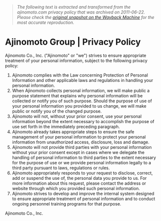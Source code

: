 > *The following text is extracted and transformed from the ajinomoto.com privacy policy that was archived on 2011-06-22. Please check the [original snapshot on the Wayback Machine](https://web.archive.org/web/20110622083259id_/http%3A//www.ajinomoto.com/privacypolicy/index.html) for the most accurate reproduction.*

# Ajinomoto Group | Privacy Policy

Ajinomoto Co., Inc. ("Ajinomoto" or "we") strives to ensure appropriate treatment of your personal information, subject to the following privacy policy:

  1. Ajinomoto complies with the Law concerning Protection of Personal Information and other applicable laws and regulations in handling your personal information.
  2. When Ajinomoto collects personal information, we will make public a purpose statement that explains why personal information will be collected or notify you of such purpose. Should the purpose of use of your personal information you provided to us change, we will make public or notify you of the changed purpose.
  3. Ajinomoto will not, without your prior consent, use your personal information beyond the extent necessary to accomplish the purpose of use set forth in the immediately preceding paragraph.
  4. Ajinomoto already takes appropriate steps to ensure the safe management of your personal information to protect your personal information from unauthorized access, disclosure, loss and damage.
  5. Ajinomoto will not provide third parties with your personal information without your prior consent except in cases where we delegate the handling of personal information to third parties to the extent necessary for the purpose of use or we provide personal information legally to a third party pursuant to laws, regulations or rules.
  6. Ajinomoto appropriately responds to your request to disclose, correct, add or suspend the use of, the personal data you provide to us. For more information about this request, please contact the address or website through which you provided such personal information.
  7. Ajinomoto strives to develop and improve the internal system designed to ensure appropriate treatment of personal information and to conduct ongoing personnel training programs for that purpose.



Ajinomoto Co., Inc. 
